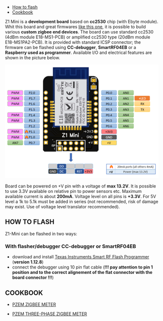 - [How to flash](#how-to-flash)
- [Cookbook](#cookbook)


Z1 Mini is a **development board** based on **cc2530** chip (with Ebyte module). 
Whit this board and great firmwares [like this one](https://ptvo.info/zigbee-switch-configurable-firmware-v2-210/), it is possible to build various **custom zigbee end devices**.
The board can use standard cc2530 (4dBm module E18-MS1-PCB) or amplified cc2530 type (20dBm module E18-MS1PA2-PCB).
It is provided with standard ICSP connector; the firmware can be flashed using **CC-debugger**, **SmartRF04EB** or a **Raspberry used as programmer**.
Available I/O and electrical features are shown in the picture below.

<img src="https://github.com/Gio-dot/Z1-Mini/blob/gh-pages/images/Z1%20Mini%20Pinout.png?raw=true" width="850">

Board can be powered on +V pin with a voltage of **max 13.2V**. It is possible to use 3.3V available on relative pin to power sensors etc. Maximum available current is about **200mA**.
Voltage level on all pins is **+3.3V**. For 5V level a 1k to 5.1k must be added in series (not recommended, risk of damage may exist. Use of voltage level translator recommended).


## HOW TO FLASH
Z1-Mini can be flashed in two ways: 

### With flasher/debugger CC-debugger or SmartRF04EB
- download and install [Texas Instruments Smart RF Flash Programmer](https://www.ti.com/tool/FLASH-PROGRAMMER) (**version 1.12.8**)
- connect the debugger using 10 pin flat cable (**!!! pay attention to pin 1 position and to the correct alignement of the flat connector with the board connector !!!**)

## COOKBOOK

- [PZEM ZIGBEE METER](https://gio-dot.github.io/Z1-Mini/pzem-zigbee-meter)

- [PZEM THREE-PHASE ZIGBEE METER](https://gio-dot.github.io/Z1-Mini/pzem-three-phase-zigbee-meter)




